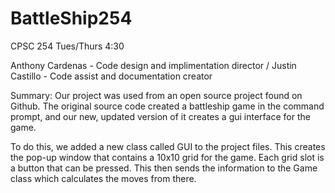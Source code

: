 # BattleShip254

CPSC 254 
Tues/Thurs 4:30

Anthony Cardenas - Code design and implimentation director / 
Justin Castillo - Code assist and documentation creator

Summary: Our project was used from an open source project found on Github. The original source code created a battleship game in the command prompt, and our new, updated version of it creates a gui interface for the game. 

To do this, we added a new class called GUI to the project files. This creates the pop-up window that contains a 10x10 grid for the game. Each grid slot is a button that can be pressed. This then sends the information to the Game class which calculates the moves from there.
